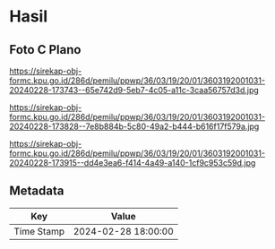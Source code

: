 # Hasil

## Foto C Plano

https://sirekap-obj-formc.kpu.go.id/286d/pemilu/ppwp/36/03/19/20/01/3603192001031-20240228-173743--65e742d9-5eb7-4c05-a11c-3caa56757d3d.jpg

https://sirekap-obj-formc.kpu.go.id/286d/pemilu/ppwp/36/03/19/20/01/3603192001031-20240228-173828--7e8b884b-5c80-49a2-b444-b616f17f579a.jpg

https://sirekap-obj-formc.kpu.go.id/286d/pemilu/ppwp/36/03/19/20/01/3603192001031-20240228-173915--dd4e3ea6-f414-4a49-a140-1cf9c953c59d.jpg


## Metadata

| Key        | Value               |
| ---------- | ------------------- |
| Time Stamp | 2024-02-28 18:00:00 |



